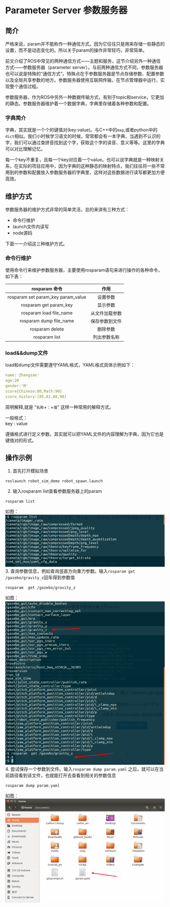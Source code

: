 # Parameter Server   参数服务器

## 简介

严格来说，param并不能称作一种通信方式，因为它往往只是用来存储一些静态的设置，而不是动态变化的。所以关于param的操作非常轻巧，非常简单。

前文介绍了ROS中常见的两种通信方式——主题和服务，这节介绍另外一种通信方式——参数服务器（parameter server）。与前两种通信方式不同，参数服务器也可以说是特殊的“通信方式”。特殊点在于参数服务器是节点存储参数、配置参数以及全局共享参数的地方。参数服务器使用互联网传输，在节点管理器中运行，实现整个通信过程。

参数服务器，作为ROS中另外一种数据传输方式，有别于topic和service，它更加的静态。参数服务器维护着一个数据字典，字典里存储着各种参数和配置。

### 字典简介

字典，其实就是一个个的键值对(key:value)。与C++中的`map`,或者python中的`dict`相似。我们小时候学习语文的时候，常常都会有一本字典，当遇到不认识的字，我们可以通过查拼音找到这个字，获取这个字的读音、意义等等。这里的字典可以对比理解记忆。

每一个key不重复，且每一个key对应着一个value。也可以说字典就是一种映射关系，在实际的项目应用中，因为字典的这种静态的映射特点，我们往往将一些不常用到的参数和配置放入参数服务器的字典里，这样对这些数据进行读写都更加方便高效。

## 维护方式

参数服务器的维护方式非常的简单灵活，总的来讲有三种方式：
 * 命令行维护
 * launch文件内读写
 * node源码

下面一一介绍这三种维护方式。

### 命令行维护

使用命令行来维护参数服务器，主要使用rosparam语句来进行操作的各种命令，如下表：

rosparam 命令	|作用
:---:|:---:
rosparam set param_key param_value	|设置参数
rosparam get param_key	|显示参数
rosparam load file_name	|从文件加载参数
rosparam dump file_name	|保存参数到文件
rosparam delete	|删除参数
rosparam list	|列出参数名称

### load&&dump文件
load和dump文件需要遵守YAML格式，YAML格式具体示例如下：
```yaml
name:'Zhangsan'
age:20
gender:'M'
score{Chinese:80,Math:90}
score_history:[85,82,88,90]
```
简明解释,就是 “`名称`+`：`+`值`” 这样一种常用的解释方式。

一般格式：  
key : value

遵循格式进行定义参数。其实就可以把YAML文件的内容理解为字典，因为它也是键值对的形式。

## 操作示例

1. 首先打开模拟场景
```
roslaunch robot_sim_demo robot_spawn.launch
```
2. 输入rosparam list查看参数服务器上的param
```
rosparam list
```
如图：  
![1-15](picture/1-15.png)
3. 查询参数信息，例如查询竖直方向重力参数。输入`rosparam get /gazebo/gravity_z`回车得到参数值
```
rosparam  get /gazebo/gravity_z
```
如图：  
![1-16](picture/1-16.png)
4. 尝试保存一个参数到文件。输入`rosparam dump param.yaml` 之后，就可以在当前路径看到该文件，也就能打开去查看到相关的参数信息
```
rosparam dump param.yaml
```
如图：  
![1-17](picture/1-17.png)